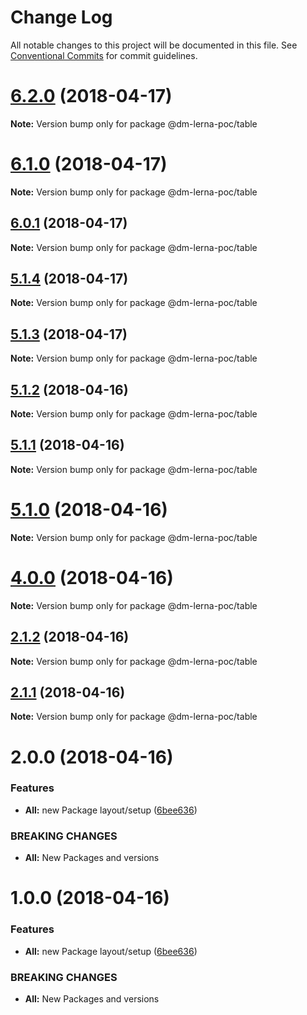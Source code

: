 # Change Log

All notable changes to this project will be documented in this file.
See [Conventional Commits](https://conventionalcommits.org) for commit guidelines.

<a name="6.2.0"></a>
# [6.2.0](https://github.com/dmiller9911/lerna-poc/compare/v6.1.1...v6.2.0) (2018-04-17)




**Note:** Version bump only for package @dm-lerna-poc/table

<a name="6.1.0"></a>
# [6.1.0](https://github.com/dmiller9911/lerna-poc/compare/v6.0.1...v6.1.0) (2018-04-17)




**Note:** Version bump only for package @dm-lerna-poc/table

<a name="6.0.1"></a>
## [6.0.1](https://github.com/dmiller9911/lerna-poc/compare/v5.1.4...v6.0.1) (2018-04-17)




**Note:** Version bump only for package @dm-lerna-poc/table

<a name="5.1.4"></a>
## [5.1.4](https://github.com/dmiller9911/lerna-poc/compare/v5.1.3...v5.1.4) (2018-04-17)




**Note:** Version bump only for package @dm-lerna-poc/table

<a name="5.1.3"></a>
## [5.1.3](https://github.com/dmiller9911/lerna-poc/compare/v5.1.2...v5.1.3) (2018-04-17)




**Note:** Version bump only for package @dm-lerna-poc/table

<a name="5.1.2"></a>
## [5.1.2](https://github.com/dmiller9911/lerna-poc/compare/v5.1.1...v5.1.2) (2018-04-16)




**Note:** Version bump only for package @dm-lerna-poc/table

<a name="5.1.1"></a>
## [5.1.1](https://github.com/dmiller9911/lerna-poc/compare/v5.1.0...v5.1.1) (2018-04-16)




**Note:** Version bump only for package @dm-lerna-poc/table

<a name="5.1.0"></a>
# [5.1.0](https://github.com/dmiller9911/lerna-poc/compare/v5.0.0...v5.1.0) (2018-04-16)




**Note:** Version bump only for package @dm-lerna-poc/table

<a name="4.0.0"></a>
# [4.0.0](https://github.com/dmiller9911/lerna-poc/compare/v2.1.1...v4.0.0) (2018-04-16)




**Note:** Version bump only for package @dm-lerna-poc/table

<a name="2.1.2"></a>
## [2.1.2](https://github.com/dmiller9911/lerna-poc/compare/v2.1.1...v2.1.2) (2018-04-16)




**Note:** Version bump only for package @dm-lerna-poc/table

<a name="2.1.1"></a>
## [2.1.1](https://github.com/dmiller9911/lerna-poc/compare/v2.1.0...v2.1.1) (2018-04-16)




**Note:** Version bump only for package @dm-lerna-poc/table

<a name="2.0.0"></a>
# 2.0.0 (2018-04-16)


### Features

* **All:** new Package layout/setup ([6bee636](https://github.com/dmiller9911/lerna-poc/commit/6bee636))


### BREAKING CHANGES

* **All:** New Packages and versions




<a name="1.0.0"></a>
# 1.0.0 (2018-04-16)


### Features

* **All:** new Package layout/setup ([6bee636](https://github.com/dmiller9911/lerna-poc/commit/6bee636))


### BREAKING CHANGES

* **All:** New Packages and versions
